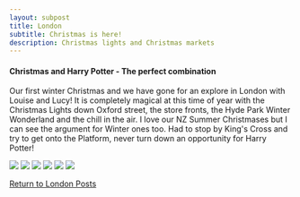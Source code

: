 ```yaml
---
layout: subpost
title: London
subtitle: Christmas is here!
description: Christmas lights and Christmas markets
---
```


<h4>Christmas and Harry Potter - The perfect combination</h4>

Our first winter Christmas and we have gone for an explore in London with Louise and Lucy!
It is completely magical at this time of year with the Christmas Lights down Oxford street, the store fronts, the Hyde Park Winter Wonderland and 
the chill in the air. I love our NZ Summer Christmases but I can see the argument for Winter ones too.
Had to stop by King's Cross and try to get onto the Platform, never turn down an opportunity for Harry Potter!

<img src="https://adventuresofthetravellingtwins.com/Photos/2013-12-21-LondonChristmas/P1030046.JPG" class="image3">
<img src="https://adventuresofthetravellingtwins.com/Photos/2013-12-21-LondonChristmas/P1030045.JPG class="image3">
<img src="https://adventuresofthetravellingtwins.com/Photos/2013-12-21-LondonChristmas/P1030048.JPG class="image3">
<img src="https://adventuresofthetravellingtwins.com/Photos/2013-12-21-LondonChristmas/P1030140.JPG class="image3">
<img src="https://adventuresofthetravellingtwins.com/Photos/2013-12-21-LondonChristmas/P1030373.JPG class="image3">
<img src="https://adventuresofthetravellingtwins.com/Photos/2013-12-21-LondonChristmas/IMG_0415.jpg class="image3">

<a href="https://adventuresofthetravellingtwins.com/2013/09/03/London/">Return to London Posts</a>
